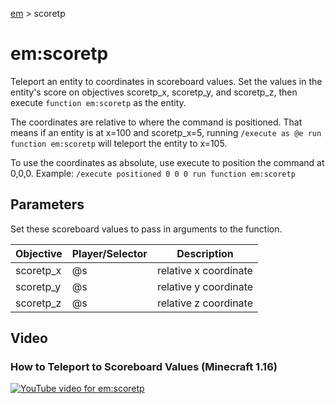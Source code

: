 [em](../em.md) > scoretp

# em:scoretp

Teleport an entity to coordinates in scoreboard values. Set the values in the entity's score on objectives scoretp_x, scoretp_y, and scoretp_z, then execute `function em:scoretp` as the entity.

The coordinates are relative to where the command is positioned. That means if an entity is at x=100 and scoretp_x=5, running `/execute as @e run function em:scoretp` will teleport the entity to x=105.

To use the coordinates as absolute, use execute to position the command at 0,0,0. Example: `/execute positioned 0 0 0 run function em:scoretp`

## Parameters

Set these scoreboard values to pass in arguments to the function.

| Objective | Player/Selector | Description           |
| --------- | --------------- | --------------------- |
| scoretp_x | @s              | relative x coordinate |
| scoretp_y | @s              | relative y coordinate |
| scoretp_z | @s              | relative z coordinate |

## Video

### How to Teleport to Scoreboard Values (Minecraft 1.16) 

[![YouTube video for em:scoretp](https://i3.ytimg.com/vi/OINJSgKWQpg/maxresdefault.jpg)](https://www.youtube.com/watch?v=OINJSgKWQpg)
